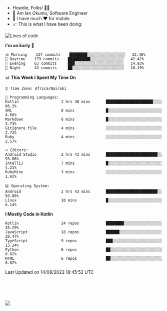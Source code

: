 
* Howdie, Folks! 👋🤓
* 🤪 Am Ian Okumu, Software Engineer
* 📱 I have much ❤️ for mobile
* 📈 This is what I have been doing:
  
<!-- <a href="https://otsembo.github.io/OtsemboPortfolio/" style="margin-right:.5%; margin-top=.5%;">
  <img align="center" src="https://github-readme-stats.vercel.app/api/top-langs/?username=otsembo&layout=compact" />
</a> -->

<!--START_SECTION:waka-->
![Lines of code](https://img.shields.io/badge/From%20Hello%20World%20I%27ve%20Written-695%20Thousand%20lines%20of%20code-blue)

**I'm an Early 🐤** 

```text
🌞 Morning    137 commits    ████████░░░░░░░░░░░░░░░░░   32.46% 
🌆 Daytime    179 commits    ██████████░░░░░░░░░░░░░░░   42.42% 
🌃 Evening    63 commits     ███░░░░░░░░░░░░░░░░░░░░░░   14.93% 
🌙 Night      43 commits     ██░░░░░░░░░░░░░░░░░░░░░░░   10.19%

```


📊 **This Week I Spent My Time On** 

```text
⌚︎ Time Zone: Africa/Nairobi

💬 Programming Languages: 
Kotlin                   2 hrs 30 mins       █████████████████████░░░░   86.3% 
XML                      8 mins              █░░░░░░░░░░░░░░░░░░░░░░░░   4.68% 
Markdown                 6 mins              █░░░░░░░░░░░░░░░░░░░░░░░░   3.73% 
GitIgnore file           4 mins              ░░░░░░░░░░░░░░░░░░░░░░░░░   2.72% 
Ruby                     4 mins              ░░░░░░░░░░░░░░░░░░░░░░░░░   2.57%

🔥 Editors: 
Android Studio           2 hrs 43 mins       ███████████████████████░░   93.86% 
IntelliJ                 7 mins              █░░░░░░░░░░░░░░░░░░░░░░░░   4.21% 
RubyMine                 3 mins              ░░░░░░░░░░░░░░░░░░░░░░░░░   1.93%

💻 Operating System: 
Android                  2 hrs 43 mins       ███████████████████████░░   93.86% 
Linux                    10 mins             █░░░░░░░░░░░░░░░░░░░░░░░░   6.14%

```

**I Mostly Code in Kotlin** 

```text
Kotlin                   24 repos            ████████░░░░░░░░░░░░░░░░░   35.29% 
JavaScript               18 repos            ██████░░░░░░░░░░░░░░░░░░░   26.47% 
TypeScript               9 repos             ███░░░░░░░░░░░░░░░░░░░░░░   13.24% 
Python                   6 repos             ██░░░░░░░░░░░░░░░░░░░░░░░   8.82% 
HTML                     6 repos             ██░░░░░░░░░░░░░░░░░░░░░░░   8.82%

```



 Last Updated on 14/08/2022 18:45:52 UTC
<!--END_SECTION:waka-->

<br />
<br />
<br />
<br />
<a href="https://otsembo.com" style="margin-right:.5%; margin-top=.5%;">
  <img align="center" src="https://github-readme-stats.vercel.app/api?username=otsembo&&show_icons=true&theme=radical" />
</a>
<br />
  
  </div>
<!---
otsembo/otsembo is a ✨ special ✨ repository because its `README.md` (this file) appears on your GitHub profile.
You can click the Preview link to take a look at your changes.
--->
